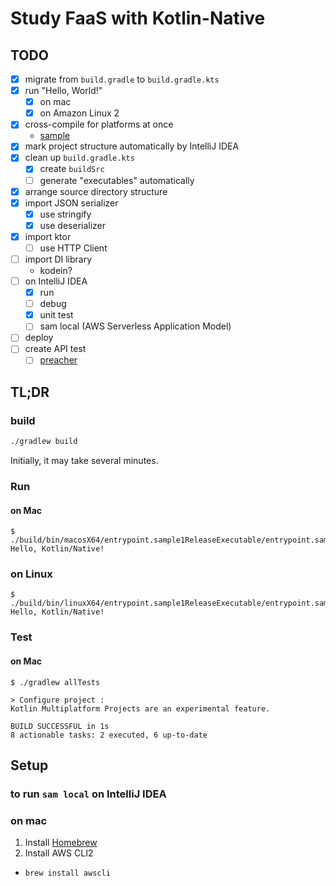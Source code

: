 # Study FaaS with Kotlin-Native

## TODO
- [x] migrate from `build.gradle` to `build.gradle.kts`
- [x] run "Hello, World!"
  - [x] on mac
  - [x] on Amazon Linux 2
- [x] cross-compile for platforms at once
  - [sample][example to build at once]
- [x] mark project structure automatically by IntelliJ IDEA
- [x] clean up `build.gradle.kts`
  - [x] create `buildSrc`
  - [ ] generate "executables" automatically
- [x] arrange source directory structure
- [x] import JSON serializer
  - [x] use stringify
  - [x] use deserializer
- [x] import ktor
  - [ ] use HTTP Client
- [ ] import DI library
  - kodein?
- [ ] on IntelliJ IDEA
  - [x] run
  - [ ] debug
  - [x] unit test
  - [ ] sam local (AWS Serverless Application Model)
- [ ] deploy
- [ ] create API test
  - [ ] [preacher][preacher]

[example to build at once]: https://github.com/JetBrains/kotlin/blob/1.3.20/libraries/tools/kotlin-gradle-plugin-integration-tests/src/test/resources/testProject/new-mpp-native-binaries/kotlin-dsl/build.gradle.kts
[preacher]: https://github.com/ymoch/preacher

## TL;DR
### build
```sh
./gradlew build
```

Initially, it may take several minutes.

### Run
#### on Mac
```console
$ ./build/bin/macosX64/entrypoint.sample1ReleaseExecutable/entrypoint.sample1.kexe
Hello, Kotlin/Native!
```

### on Linux
```console
$ ./build/bin/linuxX64/entrypoint.sample1ReleaseExecutable/entrypoint.sample1.kexe
Hello, Kotlin/Native!
```

### Test
#### on Mac
```console
$ ./gradlew allTests

> Configure project :
Kotlin Multiplatform Projects are an experimental feature.

BUILD SUCCESSFUL in 1s
8 actionable tasks: 2 executed, 6 up-to-date
```


## Setup
### to run `sam local` on IntelliJ IDEA
### on mac
1. Install [Homebrew][Homebrew]
2. Install AWS CLI2
  * `brew install awscli`



[Homebrew]: https://brew.sh/
[Installing the AWS Toolkit for JetBrains]: https://docs.aws.amazon.com/toolkit-for-jetbrains/latest/userguide/setup-toolkit.html
